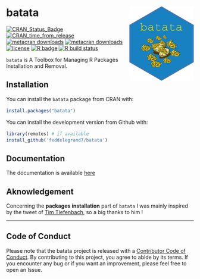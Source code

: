 
<!-- README.md is generated from README.Rmd. Please edit that file -->

# batata <a><img src='man/figures/hex.png' align="right" height="200" /></a>

<!-- badges: start -->

[![CRAN\_Status\_Badge](https://www.r-pkg.org/badges/version/batata)](https://cran.r-project.org/package=batata)
[![CRAN\_time\_from\_release](https://www.r-pkg.org/badges/ago/batata)](https://cran.r-project.org/package=batata)
[![metacran
downloads](https://cranlogs.r-pkg.org/badges/batata)](https://cran.r-project.org/package=batata)
[![metacran
downloads](https://cranlogs.r-pkg.org/badges/grand-total/batata)](https://cran.r-project.org/package=batata)
[![license](https://img.shields.io/github/license/mashape/apistatus.svg)](https://choosealicense.com/licenses/mit/)
[![R
badge](https://img.shields.io/badge/Build%20with-♥%20and%20R-blue)](https://github.com/feddelegrand7/batata)
[![R build
status](https://github.com/feddelegrand7/batata/workflows/R-CMD-check/badge.svg)](https://github.com/feddelegrand7/batata/actions)
<!-- badges: end -->

`batata` is A Toolbox for Managing R Packages Installation and Removal.

## Installation

You can install the `batata` package from CRAN with:

``` r
install.packages("batata")
```
You can install the development version from Github with: 

``` r
library(remotes) # if available 
install_github('feddelegrand7/batata')
```

## Documentation

The documentation is available [here](https://batata-doc.netlify.app/)

## Aknowledgement

Concerning the **packages installation** part of `batata` I was mainly
inspired by the tweet of [Tim
Tiefenbach](https://twitter.com/TimTeaFan/status/1352007510425817089),
so a big thanks to him !

------------------------------------------------------------------------

## Code of Conduct

Please note that the batata project is released with a [Contributor Code
of
Conduct](https://contributor-covenant.org/version/2/0/CODE_OF_CONDUCT.html).
By contributing to this project, you agree to abide by its terms. If you
encounter any bug or if you want an improvement, please feel free to
open an Issue.
